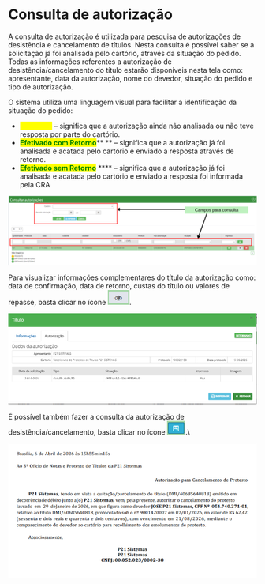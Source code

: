 # Consulta de autorização

A consulta de autorização é utilizada para pesquisa de autorizações de desistência e cancelamento de títulos. Nesta consulta é possível saber se a solicitação já foi analisada pelo cartório, através da situação do pedido. Todas as informações referentes a autorização de desistência/cancelamento do título estarão disponíveis nesta tela como: apresentante, data da autorização, nome do devedor, situação do pedido e tipo de autorização.

O sistema utiliza uma linguagem visual para facilitar a identificação da situação do pedido:

* <mark style="color:yellow;">**Pendente**</mark> – significa que a autorização ainda não analisada ou não teve resposta por parte do cartório.
* <mark style="color:green;">**Efetivado com Retorno**</mark>** ** – significa que a autorização já foi analisada e acatada pelo cartório e enviado a resposta através de retorno.
* <mark style="color:green;">**Efetivado sem Retorno**</mark> **** – significa que a autorização já foi analisada e acatada pelo cartório e enviado a resposta foi informada pela CRA

![](<../../.gitbook/assets/Campos para consulta .png>)

Para visualizar informações complementares do título da autorização como: data de confirmação, data de retorno, custas do título ou valores de repasse, basta clicar no ícone <img src="../../.gitbook/assets/image (26).png" alt="" data-size="line">.&#x20;

![](<../../.gitbook/assets/image (12) (1).png>)

É possível também fazer a consulta da autorização de desistência/cancelamento, basta clicar no ícone <img src="../../.gitbook/assets/image (4).png" alt="" data-size="line">.\


![](<../../.gitbook/assets/image (18).png>)
